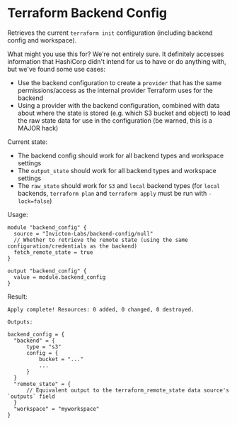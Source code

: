# Terraform Backend Config
Retrieves the current `terraform init` configuration (including backend config and workspace).

What might you use this for? We're not entirely sure. It definitely accesses information that HashiCorp didn't intend for us to have or do anything with, but we've found some use cases:
- Use the backend configuration to create a `provider` that has the same permissions/access as the internal provider Terraform uses for the backend
- Using a provider with the backend configuration, combined with data about where the state is stored (e.g. which S3 bucket and object) to load the raw state data for use in the configuration (be warned, this is a MAJOR hack)

Current state:
- The backend config should work for all backend types and workspace settings
- The `output_state` should work for all backend types and workspace settings
- The `raw_state` should work for `S3` and `local` backend types (for `local` backends, `terraform plan` and `terraform apply` must be run with `-lock=false`)

Usage:
```
module "backend_config" {
  source = "Invicton-Labs/backend-config/null"
  // Whether to retrieve the remote state (using the same configuration/credentials as the backend)
  fetch_remote_state = true
}

output "backend_config" {
  value = module.backend_config
}
```

Result:
```
Apply complete! Resources: 0 added, 0 changed, 0 destroyed.

Outputs:

backend_config = {
  "backend" = {
      type = "s3"
      config = {
          bucket = "..."
          ...
      }
  }
  "remote_state" = {
      // Equivalent output to the terraform_remote_state data source's `outputs` field
  }
  "workspace" = "myworkspace"
}
```
